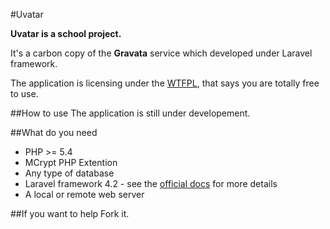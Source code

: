 #Uvatar

**Uvatar is a school project.**

It's a carbon copy of the **Gravata** service which developed under Laravel framework.

The application is licensing under the [WTFPL](http://www.wtfpl.net/txt/copying/), that says you are totally free to use.

##How to use
The application is still under developement.

##What do you need
* PHP >= 5.4
* MCrypt PHP Extention
* Any type of database
* Laravel framework 4.2 - see the [official docs](http://laravel.com/docs/4.2) for more details
* A local or remote web server

##If you want to help
Fork it.
